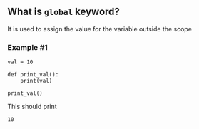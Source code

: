 ## What is `global` keyword?
It is used to assign the value for the variable outside the scope

### Example #1
```
val = 10

def print_val():
    print(val)

print_val()
```
This should print
```
10
```